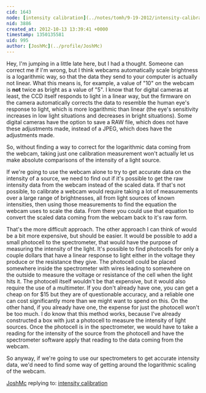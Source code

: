 ```yaml
---
cid: 1643
node: [intensity calibration](../notes/tomh/9-19-2012/intensity-calibration)
nid: 3886
created_at: 2012-10-13 13:39:41 +0000
timestamp: 1350135581
uid: 995
author: [JoshMc](../profile/JoshMc)
---
```


Hey, I'm jumping in a little late here, but I had a thought.  Someone can correct me if I'm wrong, but I think webcams automatically scale brightness is a logarithmic way, so that the data they send to your computer is actually not linear.  What this means is, for example, a value of "10" on the webcam is <strong>not</strong> twice as bright as a value of "5".  I know that for digital cameras at least, the CCD itself responds to light in a linear way,  but the firmware on the camera automatically corrects the data to resemble the human eye's response to light, which is more logarithmic than linear (the eye's sensitivity increases in low light situations and decreases in bright situations).  Some digital cameras have the option to save a RAW file, which does not have these adjustments made, instead of a JPEG, which does have the adjustments made.  

So, without finding a way to correct for the logarithmic data coming from the webcam, taking just one calibration measurement won't actually let us make absolute comparisons of the intensity of a light source.  

If we're going to use the webcam alone to try to get accurate data on the intensity of a source, we need to find out if it's possible to get the raw intensity data from the webcam instead of the scaled data.  If that's not possible, to calibrate a webcam would require taking a lot of measurements over a large range of brightnesses, all from light sources of known intensities, then using those measurements to find the equation the webcam uses to scale the data.  From there you could use that equation to convert the scaled data coming from the webcam back to it's raw form.

That's the more difficult approach.  The other approach I can think of would be a bit more expensive, but should be easier.  It would be possible to add a small photocell to the spectrometer, that would have the purpose of measuring the intensity of the light.  It's possible to find photocells for only a couple dollars that have a linear response to light either in the voltage they produce or the resistance they give.  The photocell could be placed somewhere inside the spectrometer with wires leading to somewhere on the outside to measure the voltage or resistance of the cell when the light hits it.  The photocell itself wouldn't be that expensive, but it would also require the use of a multimeter.  If you don't already have one, you can get a cheap on for $15 but they are of questionable accuracy, and a reliable one can cost significantly more than we might want to spend on this.  On the other hand, if you already have one, the expense for just the photocell won't be too much.  I do know that this method works, because I've already constructed a box with just a photocell to measure the intensity of light sources.  Once the photocell is in the spectrometer, we would have to take a reading for the intensity of the source from the photocell and have the spectrometer software apply that reading to the data coming from the webcam.  

So anyway, if we're going to use our spectrometers to get accurate intensity data, we'd need to find some way of getting around the logarithmic scaling of the webcam.

[JoshMc](../profile/JoshMc) replying to: [intensity calibration](../notes/tomh/9-19-2012/intensity-calibration)

